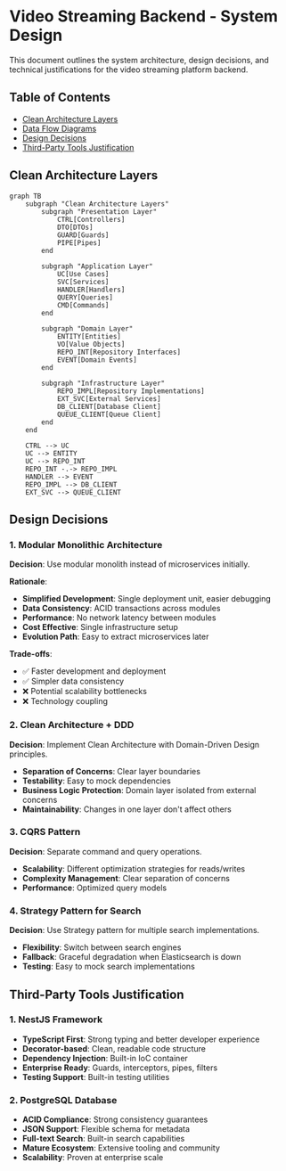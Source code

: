 # Video Streaming Backend - System Design

This document outlines the system architecture, design decisions, and technical justifications for the video streaming platform backend.

## Table of Contents

- [Clean Architecture Layers](#clean-architecture-layers)
- [Data Flow Diagrams](#data-flow-diagrams)
- [Design Decisions](#design-decisions)
- [Third-Party Tools Justification](#third-party-tools-justification)

## Clean Architecture Layers

```mermaid
graph TB
    subgraph "Clean Architecture Layers"
        subgraph "Presentation Layer"
            CTRL[Controllers]
            DTO[DTOs]
            GUARD[Guards]
            PIPE[Pipes]
        end

        subgraph "Application Layer"
            UC[Use Cases]
            SVC[Services]
            HANDLER[Handlers]
            QUERY[Queries]
            CMD[Commands]
        end

        subgraph "Domain Layer"
            ENTITY[Entities]
            VO[Value Objects]
            REPO_INT[Repository Interfaces]
            EVENT[Domain Events]
        end

        subgraph "Infrastructure Layer"
            REPO_IMPL[Repository Implementations]
            EXT_SVC[External Services]
            DB_CLIENT[Database Client]
            QUEUE_CLIENT[Queue Client]
        end
    end

    CTRL --> UC
    UC --> ENTITY
    UC --> REPO_INT
    REPO_INT -.-> REPO_IMPL
    HANDLER --> EVENT
    REPO_IMPL --> DB_CLIENT
    EXT_SVC --> QUEUE_CLIENT
```

## Design Decisions

### 1. Modular Monolithic Architecture

**Decision**: Use modular monolith instead of microservices initially.

**Rationale**:

- **Simplified Development**: Single deployment unit, easier debugging
- **Data Consistency**: ACID transactions across modules
- **Performance**: No network latency between modules
- **Cost Effective**: Single infrastructure setup
- **Evolution Path**: Easy to extract microservices later

**Trade-offs**:

- ✅ Faster development and deployment
- ✅ Simpler data consistency
- ❌ Potential scalability bottlenecks
- ❌ Technology coupling

### 2. Clean Architecture + DDD

**Decision**: Implement Clean Architecture with Domain-Driven Design principles.

- **Separation of Concerns**: Clear layer boundaries
- **Testability**: Easy to mock dependencies
- **Business Logic Protection**: Domain layer isolated from external concerns
- **Maintainability**: Changes in one layer don't affect others

### 3. CQRS Pattern

**Decision**: Separate command and query operations.

- **Scalability**: Different optimization strategies for reads/writes
- **Complexity Management**: Clear separation of concerns
- **Performance**: Optimized query models

### 4. Strategy Pattern for Search

**Decision**: Use Strategy pattern for multiple search implementations.

- **Flexibility**: Switch between search engines
- **Fallback**: Graceful degradation when Elasticsearch is down
- **Testing**: Easy to mock search implementations

## Third-Party Tools Justification

### 1. NestJS Framework

- **TypeScript First**: Strong typing and better developer experience
- **Decorator-based**: Clean, readable code structure
- **Dependency Injection**: Built-in IoC container
- **Enterprise Ready**: Guards, interceptors, pipes, filters
- **Testing Support**: Built-in testing utilities

### 2. PostgreSQL Database

- **ACID Compliance**: Strong consistency guarantees
- **JSON Support**: Flexible schema for metadata
- **Full-text Search**: Built-in search capabilities
- **Mature Ecosystem**: Extensive tooling and community
- **Scalability**: Proven at enterprise scale
